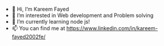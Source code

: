 - 👋 Hi, I’m Kareem Fayed
- 👀 I’m interested in Web development and Problem solving
- 🌱 I’m currently learning node js!
- 📫 You can find me at https://www.linkedin.com/in/kareem-fayed2002fe/
